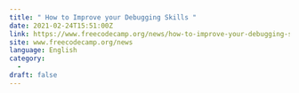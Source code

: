 ```yaml
---
title: " How to Improve your Debugging Skills "
date: 2021-02-24T15:51:00Z
link: https://www.freecodecamp.org/news/how-to-improve-your-debugging-skills/?utm_medium=RSS&utm_source=news.12bit.vn
site: www.freecodecamp.org/news
language: English
category:
  -   
draft: false
---
```

